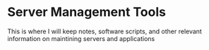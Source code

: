 Server Management Tools
==

This is where I will keep notes, software scripts, and other relevant information on maintining servers and applications
